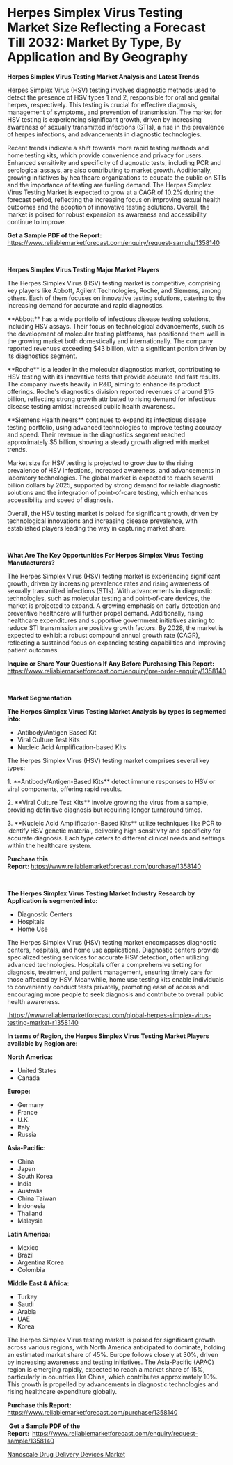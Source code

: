 <p><h1>Herpes Simplex Virus Testing Market Size Reflecting a Forecast Till 2032: Market By Type, By Application and By Geography</h1></p><p><strong>Herpes Simplex Virus Testing Market Analysis and Latest Trends</strong></p>
<p><p>Herpes Simplex Virus (HSV) testing involves diagnostic methods used to detect the presence of HSV types 1 and 2, responsible for oral and genital herpes, respectively. This testing is crucial for effective diagnosis, management of symptoms, and prevention of transmission. The market for HSV testing is experiencing significant growth, driven by increasing awareness of sexually transmitted infections (STIs), a rise in the prevalence of herpes infections, and advancements in diagnostic technologies.</p><p>Recent trends indicate a shift towards more rapid testing methods and home testing kits, which provide convenience and privacy for users. Enhanced sensitivity and specificity of diagnostic tests, including PCR and serological assays, are also contributing to market growth. Additionally, growing initiatives by healthcare organizations to educate the public on STIs and the importance of testing are fueling demand. The Herpes Simplex Virus Testing Market is expected to grow at a CAGR of 10.2% during the forecast period, reflecting the increasing focus on improving sexual health outcomes and the adoption of innovative testing solutions. Overall, the market is poised for robust expansion as awareness and accessibility continue to improve.</p></p>
<p><strong>Get a Sample PDF of the Report:&nbsp;</strong> <a href="https://www.reliablemarketforecast.com/enquiry/request-sample/1358140?utm_campaign=2316&utm_medium=2&utm_source=Github&utm_content=ia&utm_term=04032025&utm_id=herpes-simplex-virus-testing">https://www.reliablemarketforecast.com/enquiry/request-sample/1358140</a></p>
<p>&nbsp;</p>
<p><strong>Herpes Simplex Virus Testing Major Market Players</strong></p>
<p><p>The Herpes Simplex Virus (HSV) testing market is competitive, comprising key players like Abbott, Agilent Technologies, Roche, and Siemens, among others. Each of them focuses on innovative testing solutions, catering to the increasing demand for accurate and rapid diagnostics.</p><p>**Abbott** has a wide portfolio of infectious disease testing solutions, including HSV assays. Their focus on technological advancements, such as the development of molecular testing platforms, has positioned them well in the growing market both domestically and internationally. The company reported revenues exceeding $43 billion, with a significant portion driven by its diagnostics segment.</p><p>**Roche** is a leader in the molecular diagnostics market, contributing to HSV testing with its innovative tests that provide accurate and fast results. The company invests heavily in R&D, aiming to enhance its product offerings. Roche's diagnostics division reported revenues of around $15 billion, reflecting strong growth attributed to rising demand for infectious disease testing amidst increased public health awareness.</p><p>**Siemens Healthineers** continues to expand its infectious disease testing portfolio, using advanced technologies to improve testing accuracy and speed. Their revenue in the diagnostics segment reached approximately $5 billion, showing a steady growth aligned with market trends.</p><p>Market size for HSV testing is projected to grow due to the rising prevalence of HSV infections, increased awareness, and advancements in laboratory technologies. The global market is expected to reach several billion dollars by 2025, supported by strong demand for reliable diagnostic solutions and the integration of point-of-care testing, which enhances accessibility and speed of diagnosis.</p><p>Overall, the HSV testing market is poised for significant growth, driven by technological innovations and increasing disease prevalence, with established players leading the way in capturing market share.</p></p>
<p>&nbsp;</p>
<p><strong>What Are The Key Opportunities For Herpes Simplex Virus Testing Manufacturers?</strong></p>
<p><p>The Herpes Simplex Virus (HSV) testing market is experiencing significant growth, driven by increasing prevalence rates and rising awareness of sexually transmitted infections (STIs). With advancements in diagnostic technologies, such as molecular testing and point-of-care devices, the market is projected to expand. A growing emphasis on early detection and preventive healthcare will further propel demand. Additionally, rising healthcare expenditures and supportive government initiatives aiming to reduce STI transmission are positive growth factors. By 2028, the market is expected to exhibit a robust compound annual growth rate (CAGR), reflecting a sustained focus on expanding testing capabilities and improving patient outcomes.</p></p>
<p><strong>Inquire or Share Your Questions If Any Before Purchasing This Report:</strong> <a href="https://www.reliablemarketforecast.com/enquiry/pre-order-enquiry/1358140?utm_campaign=2316&utm_medium=2&utm_source=Github&utm_content=ia&utm_term=04032025&utm_id=herpes-simplex-virus-testing">https://www.reliablemarketforecast.com/enquiry/pre-order-enquiry/1358140</a></p>
<p>&nbsp;</p>
<p><strong>Market Segmentation</strong></p>
<p><strong>The Herpes Simplex Virus Testing Market Analysis by types is segmented into:</strong></p>
<p><ul><li>Antibody/Antigen Based Kit</li><li>Viral Culture Test Kits</li><li>Nucleic Acid Amplification-based Kits</li></ul></p>
<p><p>The Herpes Simplex Virus (HSV) testing market comprises several key types: </p><p>1. **Antibody/Antigen-Based Kits** detect immune responses to HSV or viral components, offering rapid results.</p><p>2. **Viral Culture Test Kits** involve growing the virus from a sample, providing definitive diagnosis but requiring longer turnaround times.</p><p>3. **Nucleic Acid Amplification-Based Kits** utilize techniques like PCR to identify HSV genetic material, delivering high sensitivity and specificity for accurate diagnosis. Each type caters to different clinical needs and settings within the healthcare system.</p></p>
<p><strong>Purchase this Report:&nbsp;</strong><a href="https://www.reliablemarketforecast.com/purchase/1358140?utm_campaign=2316&utm_medium=2&utm_source=Github&utm_content=ia&utm_term=04032025&utm_id=herpes-simplex-virus-testing">https://www.reliablemarketforecast.com/purchase/1358140</a></p>
<p>&nbsp;</p>
<p><strong>The Herpes Simplex Virus Testing Market Industry Research by Application is segmented into:</strong></p>
<p><ul><li>Diagnostic Centers</li><li>Hospitals</li><li>Home Use</li></ul></p>
<p><p>The Herpes Simplex Virus (HSV) testing market encompasses diagnostic centers, hospitals, and home use applications. Diagnostic centers provide specialized testing services for accurate HSV detection, often utilizing advanced technologies. Hospitals offer a comprehensive setting for diagnosis, treatment, and patient management, ensuring timely care for those affected by HSV. Meanwhile, home use testing kits enable individuals to conveniently conduct tests privately, promoting ease of access and encouraging more people to seek diagnosis and contribute to overall public health awareness.</p></p>
<p><a href="https://www.reliablemarketforecast.com/global-herpes-simplex-virus-testing-market-r1358140?utm_campaign=2316&utm_medium=2&utm_source=Github&utm_content=ia&utm_term=04032025&utm_id=herpes-simplex-virus-testing">&nbsp;https://www.reliablemarketforecast.com/global-herpes-simplex-virus-testing-market-r1358140</a></p>
<p><strong>In terms of Region, the Herpes Simplex Virus Testing Market Players available by Region are:</strong></p>
<p>
    <p> <strong> North America: </strong>
        <ul>
            <li>United States</li>
            <li>Canada</li>
        </ul>
        </p> 
    <p> <strong> Europe: </strong>
        <ul>
            <li>Germany</li>
            <li>France</li>
            <li>U.K.</li>
            <li>Italy</li>
            <li>Russia</li>
        </ul>
        </p> 
    <p> <strong> Asia-Pacific: </strong>
        <ul>
            <li>China</li>
            <li>Japan</li>
            <li>South Korea</li>
            <li>India</li>
            <li>Australia</li>
            <li>China Taiwan</li>
            <li>Indonesia</li>
            <li>Thailand</li>
            <li>Malaysia</li>
        </ul>
        </p> 
    <p> <strong> Latin America: </strong>
        <ul>
            <li>Mexico</li>
            <li>Brazil</li>
            <li>Argentina Korea</li>
            <li>Colombia</li>
        </ul>
        </p> 
    <p> <strong> Middle East & Africa: </strong>
        <ul>
            <li>Turkey</li>
            <li>Saudi</li>
            <li>Arabia</li>
            <li>UAE</li>
            <li>Korea</li>
        </ul>
    </p>
    </p>
<p><p>The Herpes Simplex Virus testing market is poised for significant growth across various regions, with North America anticipated to dominate, holding an estimated market share of 45%. Europe follows closely at 30%, driven by increasing awareness and testing initiatives. The Asia-Pacific (APAC) region is emerging rapidly, expected to reach a market share of 15%, particularly in countries like China, which contributes approximately 10%. This growth is propelled by advancements in diagnostic technologies and rising healthcare expenditure globally.</p></p>
<p><strong>Purchase this Report: </strong><a href="https://www.reliablemarketforecast.com/purchase/1358140?utm_campaign=2316&utm_medium=2&utm_source=Github&utm_content=ia&utm_term=04032025&utm_id=herpes-simplex-virus-testing">https://www.reliablemarketforecast.com/purchase/1358140</a></p>
<p>&nbsp;<strong>Get a Sample PDF of the Report:&nbsp;&nbsp;</strong><a href="https://www.reliablemarketforecast.com/enquiry/request-sample/1358140?utm_campaign=2316&utm_medium=2&utm_source=Github&utm_content=ia&utm_term=04032025&utm_id=herpes-simplex-virus-testing">https://www.reliablemarketforecast.com/enquiry/request-sample/1358140</a></p>
<p><strong></strong></p>
<p><p><a href="https://github.com/bensemilia864/Market-Research-Report-List-1/blob/main/nanoscale-drug-delivery-devices-market.md?utm_campaign=2316&utm_medium=2&utm_source=Github&utm_content=ia&utm_term=04032025&utm_id=herpes-simplex-virus-testing">Nanoscale Drug Delivery Devices Market</a></p></p>
